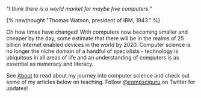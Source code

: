 _"I think there is a world market for maybe five computers."_

{% newthought "Thomas Watson, president of IBM, 1943." %}

Oh how times have changed! With computers now becoming smaller and cheaper by the day, some estimate that there will be in the realms of 25 billion Internet enabled devices in the world by 2020. Computer science is no longer the niche domain of a handful of specialists - technology is ubiquitous in all areas of life and an understanding of computers is as essential as numeracy and literacy.

See [About](/about) to read about my journey into computer science and check out some of my articles below on teaching. Follow [@compsciguru](https://twitter.com/compsciguru) on Twitter for updates!
